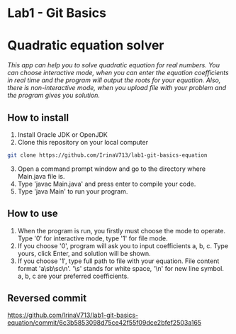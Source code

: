 # Lab1 - Git Basics

# Quadratic equation solver

*This app can help you to solve quadratic equation for real numbers. You can choose interactive mode, when you can enter the equation coefficients in real time and the program will output the roots for your equation. Also, there is non-interactive mode, when you upload file with your problem and the program gives you solution.*

## How to install
1. Install Oracle JDK or OpenJDK
2. Clone this repository on your local computer
```bash
git clone https://github.com/IrinaV713/lab1-git-basics-equation
```
3. Open a command prompt window and go to the directory where Main.java file is.
4. Type 'javac Main.java' and press enter to compile your code.
5. Type 'java Main' to run your program.

## How to use
1. When the program is run, you firstly must choose the mode to operate. Type '0' for interactive mode, type '1' for file mode.
2. If you choose '0', program will ask you to input coefficients a, b, c. Type yours, click Enter, and solution will be shown.
3. If you choose '1', type full path to file with your equation. File content format 'a\sb\sc\n'. '\s' stands for white space, '\n' for new line symbol. a, b, c are your preferred coefficients.

## Reversed commit
https://github.com/IrinaV713/lab1-git-basics-equation/commit/6c3b5853098d75ce42f55f09dce2bfef2503a165
